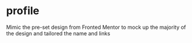 # profile
Mimic the pre-set design from Fronted Mentor to mock up the majority of the design and tailored the name and links 
